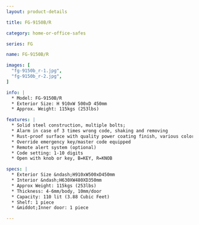 ```yaml
---
layout: product-details

title: FG-9150B/R

category: home-or-office-safes

series: FG

name: FG-9150B/R

images: [
  "fg-9150b_r-1.jpg",
  "fg-9150b_r-2.jpg",
]

info: |
  * Model: FG-9150B/R
  * Exterior Size: H 910xW 500xD 450mm
  * Approx. Weight: 115kgs (253lbs)

features: |
  * Solid steel construction, multiple bolts;
  * Alarm in case of 3 times wrong code, shaking and removing
  * Rust-proof surface with quality power coating finish, various colors available
  * Override emergency key/master code equipped
  * Remote alert system (optional)
  * Code setting: 1-10 digits
  * Open with knob or key, B=KEY, R=KNOB

specs: |
  * Exterior Size &ndash;H910xW500xD450mm
  * Interior &ndash;H630XW480XD350mm
  * Approx Weight: 115kgs (253lbs)
  * Thickness: 4-6mm/body, 10mm/door
  * Capacity: 110 lit (3.88 Cubic Feet)
  * Shelf: 1 piece
  * &middot;Inner door: 1 piece

---
```



